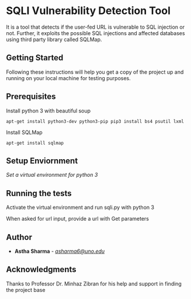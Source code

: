 # SQLI Vulnerability Detection Tool

It is a tool that detects if the user-fed URL is vulnerable to SQL injection or not. Further, it exploits the possible SQL injections and affected databases using third party library called SQLMap.

## Getting Started

Following these instructions will help you get a copy of the project up and running on your local machine for testing purposes. 

## Prerequisites

Install python 3 with beautiful soup

```
apt-get install python3-dev python3-pip pip3 install bs4 psutil lxml
```

Install SQLMap

```
apt-get install sqlmap
```

## Setup Enviornment

*Set a virtual environment for python 3*


## Running the tests

Activate the virtual environment and run sqli.py with python 3

When asked for url input, provide a url with Get parameters



## Author

* **Astha Sharma** - *asharma6@uno.edu* 



## Acknowledgments

Thanks to Professor Dr. Minhaz Zibran for his help and support in finding the project base